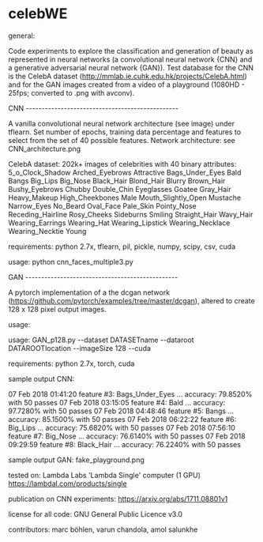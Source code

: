 # celebWE

general:

Code experiments to explore the classification and generation of beauty as represented in neural networks (a convolutional neural network {CNN} and a generative adversarial neural network {GAN}). 
Test database for the CNN is the CelebA dataset (http://mmlab.ie.cuhk.edu.hk/projects/CelebA.html) and for the GAN images created from a video of a playground (1080HD - 25fps; converted to .png with avconv). 

CNN ------------------------------------------------

A vanilla convolutional neural network architecture (see image) under tflearn. Set number of epochs, training data percentage and features to select from the set of 40 possible features. Network architecture: see CNN_architecture.png

CelebA dataset:
202k+ images of celebrities with 40 binary attributes:
5_o_Clock_Shadow Arched_Eyebrows Attractive Bags_Under_Eyes Bald Bangs Big_Lips Big_Nose Black_Hair 	Blond_Hair Blurry Brown_Hair Bushy_Eyebrows Chubby Double_Chin Eyeglasses Goatee Gray_Hair Heavy_Makeup High_Cheekbones Male Mouth_Slightly_Open Mustache Narrow_Eyes No_Beard Oval_Face 	Pale_Skin Pointy_Nose Receding_Hairline Rosy_Cheeks Sideburns Smiling Straight_Hair Wavy_Hair 	Wearing_Earrings Wearing_Hat Wearing_Lipstick Wearing_Necklace Wearing_Necktie Young

requirements:
python 2.7x, tflearn, pil, pickle, numpy, scipy, csv, cuda

usage:
python cnn_faces_multiple3.py



GAN ------------------------------------------------

A pytorch implementation of a the dcgan network (https://github.com/pytorch/examples/tree/master/dcgan), altered to create 128 x 128 pixel output images.

usage:

usage: GAN_p128.py --dataset DATASETname --dataroot DATAROOTlocation --imageSize 128 --cuda


requirements:
python 2.7x, torch, cuda


sample output CNN:

07 Feb 2018 01:41:20 feature #3: Bags_Under_Eyes ... accuracy: 79.8520% with 50 passes
07 Feb 2018 03:15:05 feature #4: Bald ... accuracy: 97.7280% with 50 passes
07 Feb 2018 04:48:46 feature #5: Bangs ... accuracy: 85.1500% with 50 passes
07 Feb 2018 06:22:22 feature #6: Big_Lips ... accuracy: 75.6820% with 50 passes
07 Feb 2018 07:56:10 feature #7: Big_Nose ... accuracy: 76.6140% with 50 passes
07 Feb 2018 09:29:59 feature #8: Black_Hair ... accuracy: 76.2240% with 50 passes

sample output GAN: fake_playground.png

tested on:
Lambda Labs 'Lambda Single' computer (1 GPU) 
https://lambdal.com/products/single 

publication on CNN experiments: https://arxiv.org/abs/1711.08801v1

license for all code: GNU General Public Licence v3.0

contributors: marc böhlen, varun chandola, amol salunkhe
